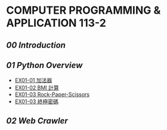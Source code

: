 # **COMPUTER PROGRAMMING & APPLICATION 113-2**

## *00 Introduction*

## *01 Python Overview*

- [EX01-01 加法器](https://github.com/wittysean/COMPUTER-PROGRAMMING-AND-APPLICATION-113-2/blob/main/EX01-01%20%E5%8A%A0%E6%B3%95%E5%99%A8.ipynb)
- [EX01-02 BMI 計算](https://github.com/wittysean/COMPUTER-PROGRAMMING-AND-APPLICATION-113-2/blob/main/EX01-02%20BMI%20%E8%A8%88%E7%AE%97.ipynb)
- [EX01-03 Rock-Paper-Scissors](https://github.com/wittysean/COMPUTER-PROGRAMMING-AND-APPLICATION-113-2/blob/main/EX01-03%20Rock-Paper-Scissors.ipynb)
- [EX01-03 終極密碼](https://github.com/wittysean/COMPUTER-PROGRAMMING-AND-APPLICATION-113-2/blob/main/EX01-04%20%E7%B5%82%E6%A5%B5%E5%AF%86%E7%A2%BC.ipynb)

## *02 Web Crawler*


